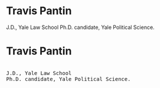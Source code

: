 
# Travis Pantin


J.D., Yale Law School
Ph.D. candidate, Yale Political Science. 

<h1>Travis Pantin</h1>

<pre>

J.D., Yale Law School
Ph.D. candidate, Yale Political Science. 

</pre>
